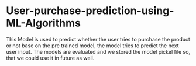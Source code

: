 # User-purchase-prediction-using-ML-Algorithms
This Model is used to predict whether the user tries to purchase the product or not base on the pre trained model, the model tries to predict the next user input. The models are evaluated and we stored the model pickel file so, that we could use it in future as well.
